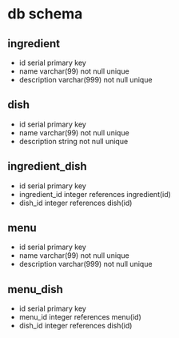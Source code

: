 
# db schema

## ingredient
- id serial primary key 
- name varchar(99) not null unique
- description varchar(999) not null unique

## dish
- id serial primary key 
- name varchar(99) not null unique
- description string not null unique

## ingredient_dish
- id serial primary key 
- ingredient_id integer references ingredient(id)
- dish_id integer references dish(id)

## menu
- id serial primary key 
- name varchar(99) not null unique
- description varchar(999) not null unique

 ## menu_dish
 - id serial primary key 
 - menu_id integer references menu(id)
 - dish_id integer references dish(id)